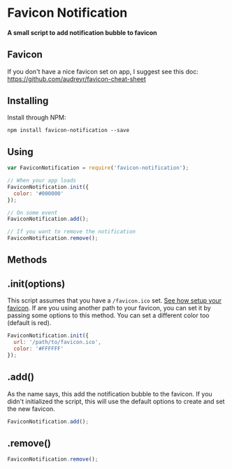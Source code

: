 # Favicon Notification
#### A small script to add notification bubble to favicon

## Favicon

If you don't have a nice favicon set on app, I suggest see this doc: https://github.com/audreyr/favicon-cheat-sheet

## Installing

Install through NPM:

```
npm install favicon-notification --save
```

## Using

```js
var FaviconNotification = require('favicon-notification');

// When your app loads
FaviconNotification.init({
  color: '#000000'
});

// On some event
FaviconNotification.add();

// If you want to remove the notification
FaviconNotification.remove();
```

## Methods

## .init(options)

This script assumes that you have a `/favicon.ico` set. [See how setup your favicon](https://github.com/audreyr/favicon-cheat-sheet). If are you using another path to your favicon, you can set it by passing some options to this method. You can set a different color too (default is red).

```js
FaviconNotification.init({
  url: '/path/to/favicon.ico',
  color: '#FFFFFF'
});
```

## .add()

As the name says, this add the notification bubble to the favicon. If you didn't initialized the script, this will use the default options to create and set the new favicon.

```js
FaviconNotification.add();
```
## .remove()

```js
FaviconNotification.remove();
```
